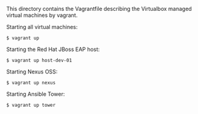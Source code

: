 This directory contains the Vagrantfile describing the Virtualbox managed virtual machines by vagrant.

Starting all virtual machines:

    $ vagrant up

Starting the Red Hat JBoss EAP host:

    $ vagrant up host-dev-01

Starting Nexus OSS:

    $ vagrant up nexus

Starting Ansible Tower:

    $ vagrant up tower
